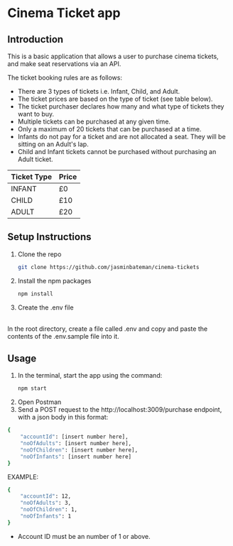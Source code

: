 # Cinema Ticket app

## Introduction

This is a basic application that allows a user to purchase cinema tickets, and make seat reservations via an API.

The ticket booking rules are as follows:

- There are 3 types of tickets i.e. Infant, Child, and Adult.
- The ticket prices are based on the type of ticket (see table below).
- The ticket purchaser declares how many and what type of tickets they want to buy.
- Multiple tickets can be purchased at any given time.
- Only a maximum of 20 tickets that can be purchased at a time.
- Infants do not pay for a ticket and are not allocated a seat. They will be sitting on an Adult's lap.
- Child and Infant tickets cannot be purchased without purchasing an Adult ticket.

|   Ticket Type    |     Price   |
| ---------------- | ----------- |
|    INFANT        |    £0       |
|    CHILD         |    £10      |
|    ADULT         |    £20      |

## Setup Instructions

1. Clone the repo
   ```sh
   git clone https://github.com/jasminbateman/cinema-tickets
   ```
2. Install the npm packages
   ```sh
   npm install
   ```
3. Create the .env file <br />
<br />
In the root directory, create a file called .env and copy and paste the contents of the .env.sample file into it. 

## Usage

1. In the terminal, start the app using the command:
   ```sh
   npm start
   ```
2. Open Postman
3. Send a POST request to the http://localhost:3009/purchase endpoint, with a json body in this format:

```sh
{
    "accountId": [insert number here],
    "noOfAdults": [insert number here],
    "noOfChildren": [insert number here],
    "noOfInfants": [insert number here]
}
```

EXAMPLE:

```sh
{
    "accountId": 12,
    "noOfAdults": 3,
    "noOfChildren": 1,
    "noOfInfants": 1
}
```

- Account ID must be an number of 1 or above.
